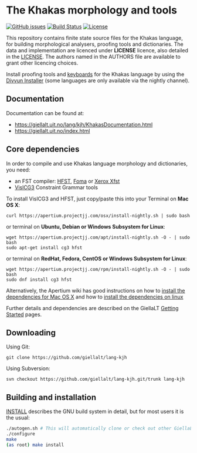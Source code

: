 The Khakas morphology and tools
==========================================

[![GitHub issues](https://img.shields.io/github/issues-raw/giellalt/lang-kjh)](https://github.com/giellalt/lang-kjh/issues)
[![Build Status](https://divvun-tc.thetc.se/api/github/v1/repository/giellalt/lang-kjh/main/badge.svg)](https://github.com/giellalt/lang-kjh/actions)
[![License](https://img.shields.io/github/license/giellalt/lang-kjh)](https://github.com/giellalt/lang-kjh/blob/main/LICENSE)

This repository contains finite state source files for the Khakas language,
for building morphological analysers, proofing tools
and dictionaries. The data and implementation are licenced under __LICENSE__
licence, also detailed in the
[LICENSE](https://github.com/giellalt/lang-kjh/blob/main/LICENSE). The
authors named in the AUTHORS file are available to grant other licencing
choices.

Install proofing tools and [keyboards](https://github.com/giellalt/keyboard-kjh)
for the Khakas language by using the [Divvun Installer](http://divvun.no)
(some languages are only available via the nightly channel).

Documentation
-------------

Documentation can be found at:

-   <https://giellalt.uit.no/lang/kjh/KhakasDocumentation.html>
-   <https://giellalt.uit.no/index.html>

Core dependencies
-----------------

In order to compile and use Khakas language morphology and
dictionaries, you need:

- an FST compiler: [HFST](https://github.com/hfst/hfst), [Foma](https://github.com/mhulden/foma) or [Xerox Xfst](https://web.stanford.edu/~laurik/fsmbook/home.html)
- [VislCG3](https://visl.sdu.dk/svn/visl/tools/vislcg3/trunk) Constraint Grammar tools

To install VislCG3 and HFST, just copy/paste this into your Terminal on **Mac OS X**:

```
curl https://apertium.projectjj.com/osx/install-nightly.sh | sudo bash
```

or terminal on **Ubuntu, Debian or Windows Subsystem for Linux**:

```
wget https://apertium.projectjj.com/apt/install-nightly.sh -O - | sudo bash
sudo apt-get install cg3 hfst
```

or terminal on **RedHat, Fedora, CentOS or Windows Subsystem for Linux**:

```
wget https://apertium.projectjj.com/rpm/install-nightly.sh -O - | sudo bash
sudo dnf install cg3 hfst
```

Alternatively, the Apertium wiki has good instructions on how to [install the dependencies for Mac
OS X](https://wiki.apertium.org/wiki/Apertium_on_Mac_OS_X) and how to [install
the dependencies on
linux](https://wiki.apertium.org/wiki/Installation_of_grammar_libraries)

Further details and dependencies are described on the GiellaLT [Getting Started](https://giellalt.uit.no/infra/GettingStarted.html) pages.

Downloading
-----------

Using Git:
```
git clone https://github.com/giellalt/lang-kjh
```

Using Subversion:
```
svn checkout https://github.com/giellalt/lang-kjh.git/trunk lang-kjh
```

Building and installation
-------------------------

[INSTALL](https://github.com/giellalt/lang-kjh/blob/main/INSTALL)
describes the GNU build system in detail, but for most users it is the usual:

```sh
./autogen.sh # This will automatically clone or check out other GiellaLT dependencies
./configure
make
(as root) make install
```
